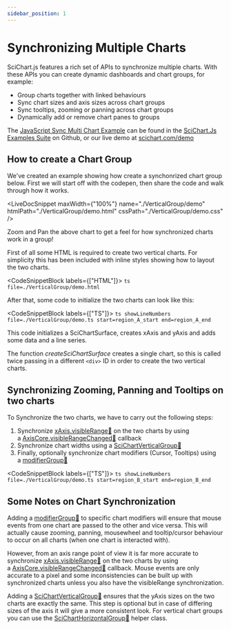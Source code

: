 ```yaml
---
sidebar_position: 1
---
```


# Synchronizing Multiple Charts

SciChart.js features a rich set of APIs to synchronize multiple charts. With these APIs you can create dynamic dashboards and chart groups, for example:

*   Group charts together with linked behaviours
*   Sync chart sizes and axis sizes across chart groups
*   Sync tooltips, zooming or panning across chart groups
*   Dynamically add or remove chart panes to groups

The [JavaScript Sync Multi Chart Example](https://www.scichart.com/demo/javascript/sync-multi-chart) can be found in the [SciChart.Js Examples Suite](https://github.com/abtsoftware/scichart.js.examples) on Github, or our live demo at [scichart.com/demo](https://www.scichart.com/demo)

How to create a Chart Group
---------------------------

We've created an example showing how create a synchonrized chart group below. First we will start off with the codepen, then share the code and walk through how it works.

<LiveDocSnippet maxWidth={"100%"} name="./VerticalGroup/demo" htmlPath="./VerticalGroup/demo.html" cssPath="./VerticalGroup/demo.css" />

Zoom and Pan the above chart to get a feel for how synchronized charts work in a group!

First of all some HTML is required to create two vertical charts. For simplicity this has been included with inline styles showing how to layout the two charts.

<CodeSnippetBlock labels={["HTML"]}>
    ```ts file=./VerticalGroup/demo.html
    ```
</CodeSnippetBlock>

After that, some code to initialize the two charts can look like this:

<CodeSnippetBlock labels={["TS"]}>
    ```ts showLineNumbers file=./VerticalGroup/demo.ts start=region_A_start end=region_A_end
    ```
</CodeSnippetBlock>

This code initializes a SciChartSurface, creates xAxis and yAxis and adds some data and a line series.

The function _createSciChartSurface_ creates a single chart, so this is called twice passing in a different `<div>` ID in order to create the two vertical charts.

Synchronizing Zooming, Panning and Tooltips on two charts
---------------------------------------------------------

To Synchronize the two charts, we have to carry out the following steps:

1.  Synchronize [xAxis.visibleRange:blue_book:](https://www.scichart.com/documentation/js/current/typedoc/classes/axisbase2d.html#visiblerange) on the two charts by using a [AxisCore.visibleRangeChanged:blue_book:](https://www.scichart.com/documentation/js/current/typedoc/classes/axisbase2d.html#visiblerangechanged) callback
2.  Synchronize chart widths using a [SciChartVerticalGroup:blue_book:](https://www.scichart.com/documentation/js/current/typedoc/classes/scichartverticalgroup.html)
3.  Finally, optionally synchronize chart modifiers (Cursor, Tooltips) using a [modifierGroup:blue_book:](https://www.scichart.com/documentation/js/current/typedoc/classes/chartmodifierbase2d.html#modifiergroup)

<CodeSnippetBlock labels={["TS"]}>
    ```ts showLineNumbers file=./VerticalGroup/demo.ts start=region_B_start end=region_B_end
    ```
</CodeSnippetBlock>

Some Notes on Chart Synchronization
-----------------------------------

Adding a [modifierGroup:blue_book:](https://www.scichart.com/documentation/js/current/typedoc/classes/chartmodifierbase2d.html#modifiergroup) to specific chart modifiers will ensure that mouse events from one chart are passed to the other and vice versa. This will actually cause zooming, panning, mousewheel and tooltip/cursor behaviour to occur on all charts (when one chart is interacted with).

However, from an axis range point of view it is far more accurate to synchronize [xAxis.visibleRange:blue_book:](https://www.scichart.com/documentation/js/current/typedoc/classes/axisbase2d.html#visiblerange) on the two charts by using a [AxisCore.visibleRangeChanged:blue_book:](https://www.scichart.com/documentation/js/current/typedoc/classes/axisbase2d.html#visiblerangechanged) callback. Mouse events are only accurate to a pixel and some inconsistencies can be built up with synchronized charts unless you also have the visibleRange synchronization.

Adding a [SciChartVerticalGroup:blue_book:](https://www.scichart.com/documentation/js/current/typedoc/classes/scichartverticalgroup.html) ensures that the yAxis sizes on the two charts are exactly the same. This step is optional but in case of differing sizes of the axis it will give a more consistent look. For vertical chart groups you can use the [SciChartHorizontalGroup:blue_book:](https://www.scichart.com/documentation/js/current/typedoc/classes/scicharthorizontalgroup.html) helper class.
